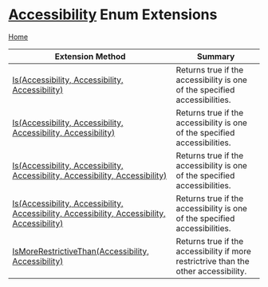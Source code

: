 <a name="_Top"></a>

# [Accessibility](https://docs.microsoft.com/en-us/dotnet/api/microsoft.codeanalysis.accessibility) Enum Extensions

[Home](../../../README.md#_Top)

| Extension Method | Summary |
| ---------------- | ------- |
| [Is(Accessibility, Accessibility, Accessibility)](../../../Roslynator/EnumExtensions/Is/README.md#Roslynator_EnumExtensions_Is_Microsoft_CodeAnalysis_Accessibility_Microsoft_CodeAnalysis_Accessibility_Microsoft_CodeAnalysis_Accessibility_) | Returns true if the accessibility is one of the specified accessibilities\. |
| [Is(Accessibility, Accessibility, Accessibility, Accessibility)](../../../Roslynator/EnumExtensions/Is/README.md#Roslynator_EnumExtensions_Is_Microsoft_CodeAnalysis_Accessibility_Microsoft_CodeAnalysis_Accessibility_Microsoft_CodeAnalysis_Accessibility_Microsoft_CodeAnalysis_Accessibility_) | Returns true if the accessibility is one of the specified accessibilities\. |
| [Is(Accessibility, Accessibility, Accessibility, Accessibility, Accessibility)](../../../Roslynator/EnumExtensions/Is/README.md#Roslynator_EnumExtensions_Is_Microsoft_CodeAnalysis_Accessibility_Microsoft_CodeAnalysis_Accessibility_Microsoft_CodeAnalysis_Accessibility_Microsoft_CodeAnalysis_Accessibility_Microsoft_CodeAnalysis_Accessibility_) | Returns true if the accessibility is one of the specified accessibilities\. |
| [Is(Accessibility, Accessibility, Accessibility, Accessibility, Accessibility, Accessibility)](../../../Roslynator/EnumExtensions/Is/README.md#Roslynator_EnumExtensions_Is_Microsoft_CodeAnalysis_Accessibility_Microsoft_CodeAnalysis_Accessibility_Microsoft_CodeAnalysis_Accessibility_Microsoft_CodeAnalysis_Accessibility_Microsoft_CodeAnalysis_Accessibility_Microsoft_CodeAnalysis_Accessibility_) | Returns true if the accessibility is one of the specified accessibilities\. |
| [IsMoreRestrictiveThan(Accessibility, Accessibility)](../../../Roslynator/EnumExtensions/IsMoreRestrictiveThan/README.md#_Top) | Returns true if the accessibility if more restrictrive than the other accessibility\. |

